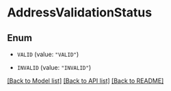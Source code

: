# AddressValidationStatus

## Enum


* `VALID` (value: `"VALID"`)

* `INVALID` (value: `"INVALID"`)


[[Back to Model list]](../README.md#documentation-for-models) [[Back to API list]](../README.md#documentation-for-api-endpoints) [[Back to README]](../README.md)


